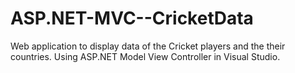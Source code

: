 # ASP.NET-MVC--CricketData
Web application to display data of the Cricket players and the their countries. Using ASP.NET Model View Controller in Visual Studio. 

